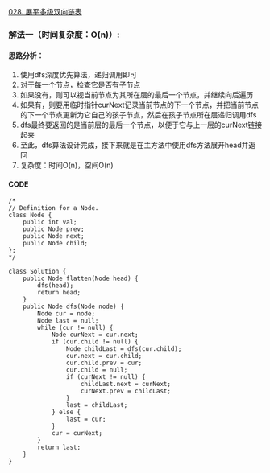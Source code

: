 [028. 展平多级双向链表](https://leetcode.cn/problems/Qv1Da2/)
### 解法一（时间复杂度：O(n)）:
#### 思路分析：
1. 使用dfs深度优先算法，递归调用即可
2. 对于每一个节点，检查它是否有子节点
3. 如果没有，则可以视当前节点为其所在层的最后一个节点，并继续向后遍历
4. 如果有，则要用临时指针curNext记录当前节点的下一个节点，并把当前节点的下一个节点更新为它自己的孩子节点，然后在孩子节点所在层递归调用dfs
5. dfs最终要返回的是当前层的最后一个节点，以便于它与上一层的curNext链接起来
6. 至此，dfs算法设计完成，接下来就是在主方法中使用dfs方法展开head并返回
7. 复杂度：时间O(n)，空间O(n)

#### CODE
```
/*
// Definition for a Node.
class Node {
    public int val;
    public Node prev;
    public Node next;
    public Node child;
};
*/

class Solution {
    public Node flatten(Node head) {
        dfs(head);
        return head;
    }
    public Node dfs(Node node) {
        Node cur = node;
        Node last = null;
        while (cur != null) {
            Node curNext = cur.next;
            if (cur.child != null) {
                Node childLast = dfs(cur.child);
                cur.next = cur.child;
                cur.child.prev = cur;
                cur.child = null;
                if (curNext != null) {
                    childLast.next = curNext;
                    curNext.prev = childLast;
                }
                last = childLast;
            } else {
                last = cur;
            }
            cur = curNext;
        }
        return last;
    }
}
```
